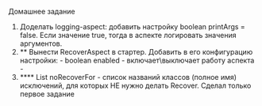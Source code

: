 Домашнее задание
1. Доделать logging-aspect: добавить настройку boolean printArgs = false. Если значение true, тогда в аспекте логировать значения аргументов. 
2. ** Вынести RecoverAspect в стартер. Добавить в его конфигурацию настройки: - boolean enabled - включает\выключает работу аспекта - 
3. **** List<String> noRecoverFor - список названий классов (полное имя) исключений, для которых НЕ нужно делать Recover.
Сделал только первое задание
